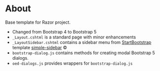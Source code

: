 ﻿# About

Base template for Razor project.

- Changed from Bootstrap 4 to Bootstrap 5
- `_Layout.cshtml` is a standard page with minor enhancements
- `_LayoutSidebar.cshtml` contains a sidebar menu from [StartBootstrap](https://github.com/StartBootstrap) template [simple-sidebar](https://github.com/StartBootstrap/startbootstrap-simple-sidebar) :copyright:
- `bootstrap-dialog.js` contains methods for creating modal Bootstrap 5 dialogs.
- `oed-dialogs.js` provides wrappers for `bootstrap-dialog.js`
